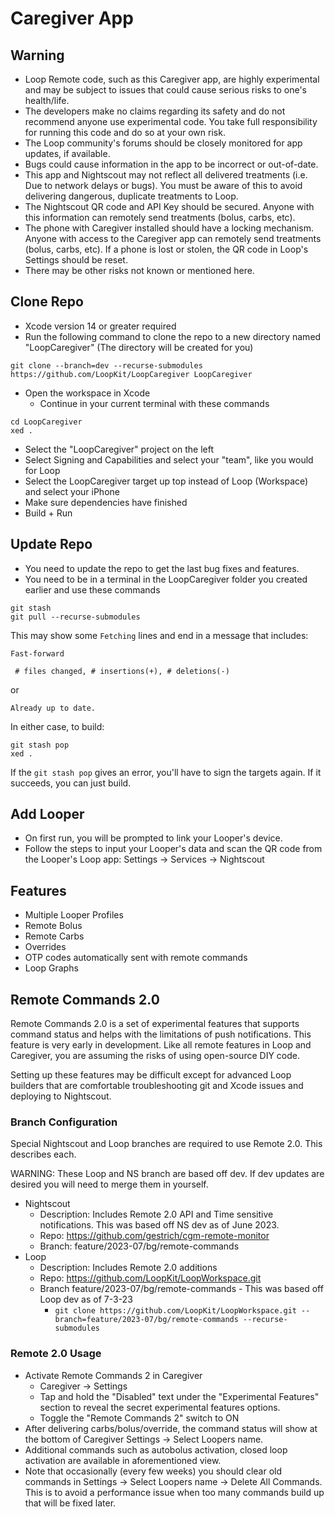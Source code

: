 #  Caregiver App


## Warning

* Loop Remote code, such as this Caregiver app, are highly experimental and may be subject to issues that could cause serious risks to one's health/life.
* The developers make no claims regarding its safety and do not recommend anyone use experimental code. You take full responsibility for running this code and do so at your own risk.
* The Loop community's forums should be closely monitored for app updates, if available.
* Bugs could cause information in the app to be incorrect or out-of-date.
* This app and Nightscout may not reflect all delivered treatments (i.e. Due to network delays or bugs). You must be aware of this to avoid delivering dangerous, duplicate treatments to Loop.
* The Nightscout QR code and API Key should be secured. Anyone with this information can remotely send treatments (bolus, carbs, etc).
* The phone with Caregiver installed should have a locking mechanism. Anyone with access to the Caregiver app can remotely send treatments (bolus, carbs, etc). If a phone is lost or stolen, the QR code in Loop's Settings should be reset.
* There may be other risks not known or mentioned here.

## Clone Repo

* Xcode version 14 or greater required
* Run the following command to clone the repo to a new directory named "LoopCaregiver" (The directory will be created for you)
```
git clone --branch=dev --recurse-submodules https://github.com/LoopKit/LoopCaregiver LoopCaregiver

```
* Open the workspace in Xcode
   * Continue in your current terminal with these commands
```
cd LoopCaregiver
xed .

```
* Select the "LoopCaregiver" project on the left
* Select Signing and Capabilities and select your "team", like you would for Loop
* Select the LoopCaregiver target up top instead of Loop (Workspace) and select your iPhone
* Make sure dependencies have finished
* Build + Run

## Update Repo

* You need to update the repo to get the last bug fixes and features.
* You need to be in a terminal in the LoopCaregiver folder you created earlier and use these commands

```
git stash
git pull --recurse-submodules

```

This may show some `Fetching` lines and end in a message that includes:


`Fast-forward`

` # files changed, # insertions(+), # deletions(-)`

or

`
Already up to date.
`

In either case, to build:

```
git stash pop
xed .

```

If the `git stash pop` gives an error, you'll have to sign the targets again. If it succeeds, you can just build.


## Add Looper

* On first run, you will be prompted to link your Looper's device.
* Follow the steps to input your Looper's data and scan the QR code from the Looper's Loop app: Settings -> Services -> Nightscout


## Features

* Multiple Looper Profiles
* Remote Bolus 
* Remote Carbs
* Overrides
* OTP codes automatically sent with remote commands
* Loop Graphs

## Remote Commands 2.0

Remote Commands 2.0 is a set of experimental features that supports command status and helps with the limitations of push notifications. This feature is very early in development. Like all remote features in Loop and Caregiver, you are assuming the risks of using open-source DIY code.

Setting up these features may be difficult except for advanced Loop builders that are comfortable troubleshooting git and Xcode issues and deploying to Nightscout.

### Branch Configuration

Special Nightscout and Loop branches are required to use Remote 2.0. This describes each.

WARNING: These Loop and NS branch are based off dev. If dev updates are desired you will need to merge them in yourself.

* Nightscout
  * Description: Includes Remote 2.0 API and Time sensitive notifications. This was based off NS dev as of June 2023.
  * Repo: https://github.com/gestrich/cgm-remote-monitor
  * Branch: feature/2023-07/bg/remote-commands
* Loop
  * Description: Includes Remote 2.0 additions
  * Repo: https://github.com/LoopKit/LoopWorkspace.git
  * Branch feature/2023-07/bg/remote-commands - This was based off Loop dev as of 7-3-23
    * `git clone https://github.com/LoopKit/LoopWorkspace.git --branch=feature/2023-07/bg/remote-commands --recurse-submodules`

### Remote 2.0 Usage

* Activate Remote Commands 2 in Caregiver
  * Caregiver -> Settings
  * Tap and hold the "Disabled" text under the "Experimental Features" section to reveal the secret experimental features options.
  * Toggle the "Remote Commands 2" switch to ON
* After delivering carbs/bolus/override, the command status will show at the bottom of Caregiver Settings -> Select Loopers name.
* Additional commands such as autobolus activation, closed loop activation are available in aforementioned view.
* Note that occasionally (every few weeks) you should clear old commands in Settings -> Select Loopers name -> Delete All Commands. This is to avoid a performance issue when too many commands build up that will be fixed later.
